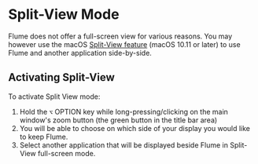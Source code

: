 # Split-View Mode

Flume does not offer a full-screen view for various reasons. You may however use the macOS [Split-View feature](https://support.apple.com/en-us/HT204948) \(macOS 10.11 or later\) to use Flume and another application side-by-side.

## Activating Split-View

To activate Split View mode:

1. Hold the `⌥` OPTION key while long-pressing/clicking on the main window's zoom button \(the green button in the title bar area\)
2. You will be able to choose on which side of your display you would like to keep Flume.
3. Select another application that will be displayed beside Flume in Split-View full-screen mode.

